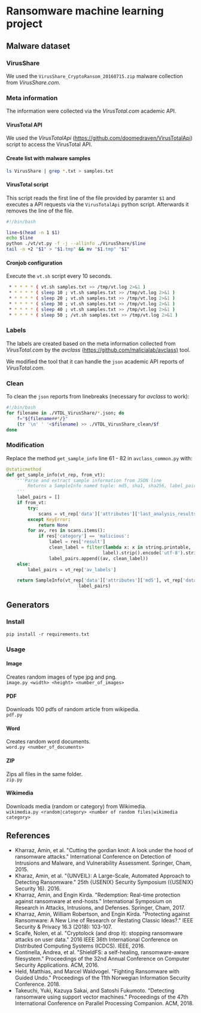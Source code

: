 # Ransomware machine learning project

## Malware dataset

### VirusShare

We used the `VirusShare_CryptoRansom_20160715.zip` malware collection from *VirusShare.com*.

### Meta information

The information were collected via the *VirusTotal.com* academic API.

#### VirusTotal API

We used the *VirusTotalApi* (<https://github.com/doomedraven/VirusTotalApi>) script to access the VirusTotal API.

#### Create list with malware samples

```bash
ls VirusShare | grep *.txt > samples.txt
```

#### VirusTotal script

This script reads the first line of the file provided by paramter `$1` and executes a API requests via the `VirusTotalApi` python script. Afterwards it removes the line of the file.

```bash
#!/bin/bash

line=$(head -n 1 $1)
echo $line
python ./vt/vt.py -f -j --allinfo ./VirusShare/$line
tail -n +2 "$1" > "$1.tmp" && mv "$1.tmp" "$1"
```

#### Cronjob configuration

Execute the `vt.sh` script every 10 seconds.

```bash
 * * * * * ( vt.sh samples.txt >> /tmp/vt.log 2>&1 )
 * * * * * ( sleep 10 ; vt.sh samples.txt >> /tmp/vt.log 2>&1 )
 * * * * * ( sleep 20 ; vt.sh samples.txt >> /tmp/vt.log 2>&1 )
 * * * * * ( sleep 30 ; vt.sh samples.txt >> /tmp/vt.log 2>&1 )
 * * * * * ( sleep 40 ; vt.sh samples.txt >> /tmp/vt.log 2>&1 )
 * * * * * ( sleep 50 ; /vt.sh samples.txt >> /tmp/vt.log 2>&1 )
```

### Labels

The labels are created based on the meta information collected from *VirusTotal.com* by the *avclass* (<https://github.com/malicialab/avclass)> tool.

We modified the tool that it can handle the `json` academic API reports of *VirusTotal.com*.

### Clean

To clean the `json` reports from linebreaks (necessary for *avclass* to work):

```bash
#!/bin/bash
for filename in ./VTDL_VirusShare/*.json; do
    f="${filename##*/}"
    (tr '\n' ' '<$filename) >> ./VTDL_VirusShare_clean/$f
done
```

### Modification

Replace the method `get_sample_info` line 61 - 82 in `avclass_common.py` with:

```python
@staticmethod
def get_sample_info(vt_rep, from_vt):
    '''Parse and extract sample information from JSON line
        Returns a SampleInfo named tuple: md5, sha1, sha256, label_pairs
    '''
    label_pairs = []
    if from_vt:
        try:
            scans = vt_rep['data']['attributes']['last_analysis_results']
        except KeyError:
            return None
        for av, res in scans.items():
            if res['category'] == 'malicious':
                label = res['result']
                clean_label = filter(lambda x: x in string.printable,
                                    label).strip().encode('utf-8').strip()
                label_pairs.append((av, clean_label))
    else:
        label_pairs = vt_rep['av_labels']

    return SampleInfo(vt_rep['data']['attributes']['md5'], vt_rep['data']['attributes']['sha1'], vt_rep['data']['attributes']['sha256'],
                           label_pairs)
```

## Generators

### Install

``pip install -r requirements.txt``

### Usage

#### Image

Creates random images of type jpg and png.\
``ìmage.py <width> <height> <number_of_images>``

#### PDF

Downloads 100 pdfs of random article from wikipedia.\
``pdf.py``

#### Word

Creates random word documents.\
``word.py <number_of_documents>``

#### ZIP

Zips all files in the same folder.\
``zip.py``

#### Wikimedia

Downloads media (random or category) from Wikimedia.\
``wikimedia.py <random|category> <number of random files|wikimedia category>``

## References

* Kharraz, Amin, et al. "Cutting the gordian knot: A look under the hood of ransomware attacks." International Conference on Detection of Intrusions and Malware, and Vulnerability Assessment. Springer, Cham, 2015.
* Kharaz, Amin, et al. "{UNVEIL}: A Large-Scale, Automated Approach to Detecting Ransomware." 25th {USENIX} Security Symposium ({USENIX} Security 16). 2016.
* Kharraz, Amin, and Engin Kirda. "Redemption: Real-time protection against ransomware at end-hosts." International Symposium on Research in Attacks, Intrusions, and Defenses. Springer, Cham, 2017.
* Kharraz, Amin, William Robertson, and Engin Kirda. "Protecting against Ransomware: A New Line of Research or Restating Classic Ideas?." IEEE Security & Privacy 16.3 (2018): 103-107.
* Scaife, Nolen, et al. "Cryptolock (and drop it): stopping ransomware attacks on user data." 2016 IEEE 36th International Conference on Distributed Computing Systems (ICDCS). IEEE, 2016.
* Continella, Andrea, et al. "ShieldFS: a self-healing, ransomware-aware filesystem." Proceedings of the 32nd Annual Conference on Computer Security Applications. ACM, 2016.
* Held, Matthias, and Marcel Waldvogel. "Fighting Ransomware with Guided Undo." Proceedings of the 11th Norwegian Information Security Conference. 2018.
* Takeuchi, Yuki, Kazuya Sakai, and Satoshi Fukumoto. "Detecting ransomware using support vector machines." Proceedings of the 47th International Conference on Parallel Processing Companion. ACM, 2018.
